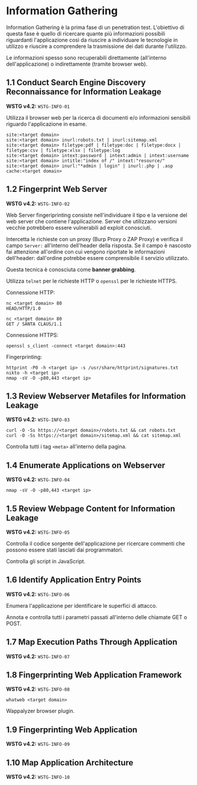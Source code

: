 # Information Gathering
Information Gathering è la prima fase di un penetration test. L'obiettivo di questa fase è quello di ricercare quante più informazioni possibili riguardanti l'applicazione così da riuscire a individuare le tecnologie in utilizzo e riuscire a comprendere la trasmissione dei dati durante l'utilizzo.

Le informazioni spesso sono recuperabili direttamente (all'interno dell'applicazione) o indirettamente (tramite browser web).

## 1.1 Conduct Search Engine Discovery Reconnaissance for Information Leakage

**WSTG v4.2:** `WSTG-INFO-01`

Utilizza il browser web per la ricerca di documenti e/o informazioni sensibili riguardo l'applicazione in esame.

```
site:<target domain>
site:<target domain> inurl:robots.txt | inurl:sitemap.xml
site:<target domain> filetype:pdf | filetype:doc | filetype:docx | filetype:csv | filetype:xlsx | filetype:log
site:<target domain> intext:password | intext:admin | intext:username
site:<target domain> intitle:"index of /" intext:"resource/"
site:<target domain> inurl:"*admin | login" | inurl:.php | .asp
cache:<target domain>
```

## 1.2 Fingerprint Web Server

**WSTG v4.2:** `WSTG-INFO-02`

Web Server fingeriprinting consiste nell'individuare il tipo e la versione del web server che contiene l'applicazione. Server che utilizzano versioni vecchie potrebbero essere vulnerabili ad exploit conosciuti.

Intercetta le richieste con un proxy (Burp Proxy o ZAP Proxy) e verifica il campo `Server:` all'interno dell'header della risposta.
Se il campo è nascosto fai attenzione all'ordine con cui vengono riportate le informazioni dell'header: dall'ordine potrebbe essere comprensibile il servizio utilizzato.

Questa tecnica è conosciuta come **banner grabbing**.

Utilizza `telnet` per le richieste HTTP o `openssl` per le richieste HTTPS.

Connessione HTTP:
```
nc <target domain> 80
HEAD/HTTP/1.0
```

```
nc <target domain> 80
GET / SANTA CLAUS/1.1
```

Connessione HTTPS:
```
openssl s_client -connect <target domain>:443
```

Fingerprinting:
```
httprint -P0 -h <target ip> -s /usr/share/httprint/signatures.txt
nikto -h <target ip>
nmap -sV -O -p80,443 <target ip>
```

## 1.3 Review Webserver Metafiles for Information Leakage
**WSTG v4.2:** `WSTG-INFO-03`

```
curl -O -Ss https://<target domain>/robots.txt && cat robots.txt
curl -O -Ss https://<target domain>/sitemap.xml && cat sitemap.xml
```
Controlla tutti i tag `<meta>` all'interno della pagina.

## 1.4 Enumerate Applications on Webserver
**WSTG v4.2:** `WSTG-INFO-04`

```
nmap -sV -O -p80,443 <target ip>
```

## 1.5 Review Webpage Content for Information Leakage
**WSTG v4.2:** `WSTG-INFO-05`

Controlla il codice sorgente dell'applicazione per ricercare commenti che possono essere stati lasciati dai programmatori.

Controlla gli script in JavaScript.

## 1.6 Identify Application Entry Points
**WSTG v4.2:** `WSTG-INFO-06`

Enumera l'applicazione per identificare le superfici di attacco.

Annota e controlla tutti i parametri passati all'interno delle chiamate GET o POST.

## 1.7 Map Execution Paths Through Application
**WSTG v4.2:** `WSTG-INFO-07`

## 1.8 Fingerprinting Web Application Framework
**WSTG v4.2:** `WSTG-INFO-08`

```
whatweb <target domain>
```

Wappalyzer browser plugin.

## 1.9 Fingerprinting Web Application
**WSTG v4.2:** `WSTG-INFO-09`

## 1.10 Map Application Architecture
**WSTG v4.2:** `WSTG-INFO-10`



